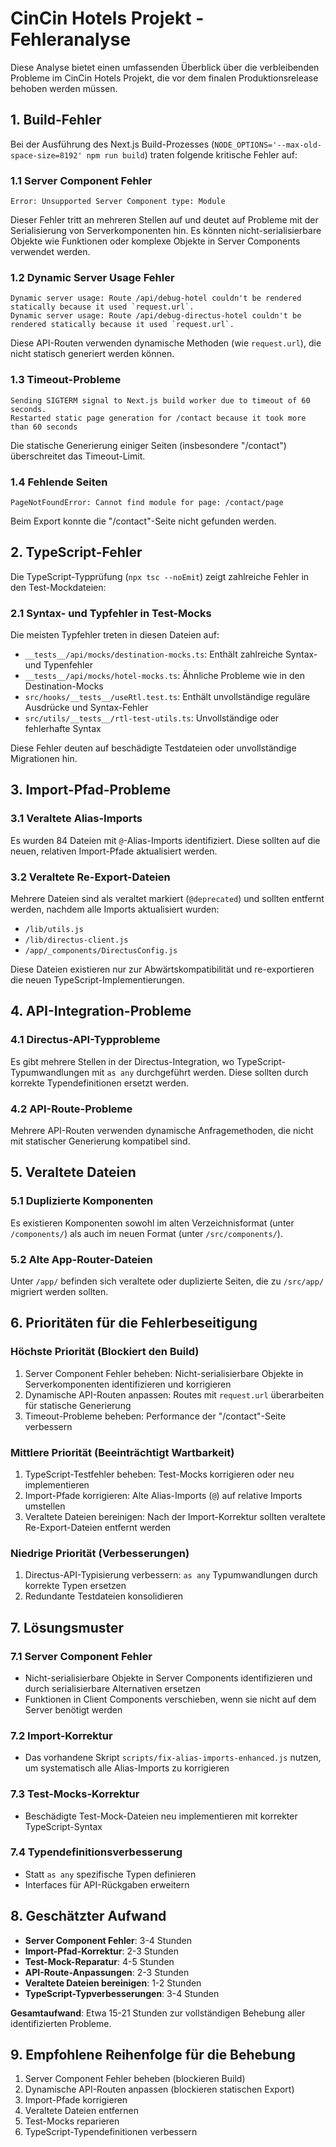 # CinCin Hotels Projekt - Fehleranalyse

Diese Analyse bietet einen umfassenden Überblick über die verbleibenden Probleme im CinCin Hotels Projekt, die vor dem finalen Produktionsrelease behoben werden müssen.

## 1. Build-Fehler

Bei der Ausführung des Next.js Build-Prozesses (`NODE_OPTIONS='--max-old-space-size=8192' npm run build`) traten folgende kritische Fehler auf:

### 1.1 Server Component Fehler
```
Error: Unsupported Server Component type: Module
```
Dieser Fehler tritt an mehreren Stellen auf und deutet auf Probleme mit der Serialisierung von Serverkomponenten hin. Es könnten nicht-serialisierbare Objekte wie Funktionen oder komplexe Objekte in Server Components verwendet werden.

### 1.2 Dynamic Server Usage Fehler
```
Dynamic server usage: Route /api/debug-hotel couldn't be rendered statically because it used `request.url`.
Dynamic server usage: Route /api/debug-directus-hotel couldn't be rendered statically because it used `request.url`.
```
Diese API-Routen verwenden dynamische Methoden (wie `request.url`), die nicht statisch generiert werden können.

### 1.3 Timeout-Probleme
```
Sending SIGTERM signal to Next.js build worker due to timeout of 60 seconds.
Restarted static page generation for /contact because it took more than 60 seconds
```
Die statische Generierung einiger Seiten (insbesondere "/contact") überschreitet das Timeout-Limit.

### 1.4 Fehlende Seiten
```
PageNotFoundError: Cannot find module for page: /contact/page
```
Beim Export konnte die "/contact"-Seite nicht gefunden werden.

## 2. TypeScript-Fehler

Die TypeScript-Typprüfung (`npx tsc --noEmit`) zeigt zahlreiche Fehler in den Test-Mockdateien:

### 2.1 Syntax- und Typfehler in Test-Mocks
Die meisten Typfehler treten in diesen Dateien auf:
- `__tests__/api/mocks/destination-mocks.ts`: Enthält zahlreiche Syntax- und Typenfehler
- `__tests__/api/mocks/hotel-mocks.ts`: Ähnliche Probleme wie in den Destination-Mocks
- `src/hooks/__tests__/useRtl.test.ts`: Enthält unvollständige reguläre Ausdrücke und Syntax-Fehler
- `src/utils/__tests__/rtl-test-utils.ts`: Unvollständige oder fehlerhafte Syntax

Diese Fehler deuten auf beschädigte Testdateien oder unvollständige Migrationen hin.

## 3. Import-Pfad-Probleme

### 3.1 Veraltete Alias-Imports
Es wurden 84 Dateien mit `@`-Alias-Imports identifiziert. Diese sollten auf die neuen, relativen Import-Pfade aktualisiert werden.

### 3.2 Veraltete Re-Export-Dateien
Mehrere Dateien sind als veraltet markiert (`@deprecated`) und sollten entfernt werden, nachdem alle Imports aktualisiert wurden:
- `/lib/utils.js`
- `/lib/directus-client.js`
- `/app/_components/DirectusConfig.js`

Diese Dateien existieren nur zur Abwärtskompatibilität und re-exportieren die neuen TypeScript-Implementierungen.

## 4. API-Integration-Probleme

### 4.1 Directus-API-Typprobleme
Es gibt mehrere Stellen in der Directus-Integration, wo TypeScript-Typumwandlungen mit `as any` durchgeführt werden. Diese sollten durch korrekte Typendefinitionen ersetzt werden.

### 4.2 API-Route-Probleme
Mehrere API-Routen verwenden dynamische Anfragemethoden, die nicht mit statischer Generierung kompatibel sind.

## 5. Veraltete Dateien

### 5.1 Duplizierte Komponenten
Es existieren Komponenten sowohl im alten Verzeichnisformat (unter `/components/`) als auch im neuen Format (unter `/src/components/`).

### 5.2 Alte App-Router-Dateien
Unter `/app/` befinden sich veraltete oder duplizierte Seiten, die zu `/src/app/` migriert werden sollten.

## 6. Prioritäten für die Fehlerbeseitigung

### Höchste Priorität (Blockiert den Build)
1. Server Component Fehler beheben: Nicht-serialisierbare Objekte in Serverkomponenten identifizieren und korrigieren
2. Dynamische API-Routen anpassen: Routes mit `request.url` überarbeiten für statische Generierung
3. Timeout-Probleme beheben: Performance der "/contact"-Seite verbessern

### Mittlere Priorität (Beeinträchtigt Wartbarkeit)
1. TypeScript-Testfehler beheben: Test-Mocks korrigieren oder neu implementieren
2. Import-Pfade korrigieren: Alte Alias-Imports (`@`) auf relative Imports umstellen
3. Veraltete Dateien bereinigen: Nach der Import-Korrektur sollten veraltete Re-Export-Dateien entfernt werden

### Niedrige Priorität (Verbesserungen)
1. Directus-API-Typisierung verbessern: `as any` Typumwandlungen durch korrekte Typen ersetzen
2. Redundante Testdateien konsolidieren

## 7. Lösungsmuster

### 7.1 Server Component Fehler
- Nicht-serialisierbare Objekte in Server Components identifizieren und durch serialisierbare Alternativen ersetzen
- Funktionen in Client Components verschieben, wenn sie nicht auf dem Server benötigt werden

### 7.2 Import-Korrektur
- Das vorhandene Skript `scripts/fix-alias-imports-enhanced.js` nutzen, um systematisch alle Alias-Imports zu korrigieren

### 7.3 Test-Mocks-Korrektur
- Beschädigte Test-Mock-Dateien neu implementieren mit korrekter TypeScript-Syntax

### 7.4 Typendefinitionsverbesserung
- Statt `as any` spezifische Typen definieren
- Interfaces für API-Rückgaben erweitern

## 8. Geschätzter Aufwand

- **Server Component Fehler**: 3-4 Stunden
- **Import-Pfad-Korrektur**: 2-3 Stunden
- **Test-Mock-Reparatur**: 4-5 Stunden
- **API-Route-Anpassungen**: 2-3 Stunden
- **Veraltete Dateien bereinigen**: 1-2 Stunden
- **TypeScript-Typverbesserungen**: 3-4 Stunden

**Gesamtaufwand**: Etwa 15-21 Stunden zur vollständigen Behebung aller identifizierten Probleme.

## 9. Empfohlene Reihenfolge für die Behebung

1. Server Component Fehler beheben (blockieren Build)
2. Dynamische API-Routen anpassen (blockieren statischen Export)
3. Import-Pfade korrigieren
4. Veraltete Dateien entfernen
5. Test-Mocks reparieren
6. TypeScript-Typendefinitionen verbessern